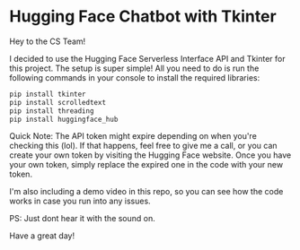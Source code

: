 # Hugging Face Chatbot with Tkinter

Hey to the CS Team!

I decided to use the Hugging Face Serverless Interface API and Tkinter for this project. The setup is super simple! All you need to do is run the following commands in your console to install the required libraries:

```bash
pip install tkinter
pip install scrolledtext
pip install threading
pip install huggingface_hub
```

Quick Note:
The API token might expire depending on when you're checking this (lol). If that happens, feel free to give me a call, or you can create your own token by visiting the Hugging Face website. Once you have your own token, simply replace the expired one in the code with your new token.

I'm also including a demo video in this repo, so you can see how the code works in case you run into any issues.

PS: Just dont hear it with the sound on.

Have a great day!
